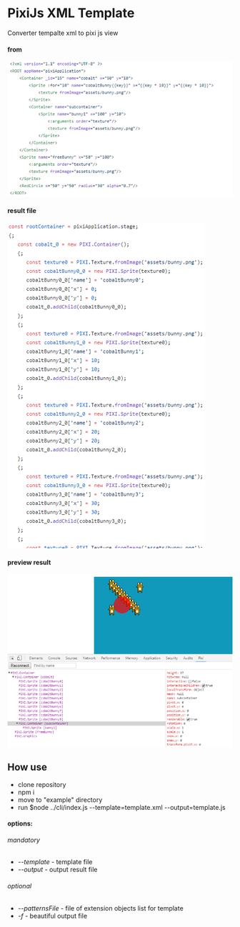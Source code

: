# PixiJs XML Template

Converter tempalte xml to pixi js view

#### from

![xml-examle](previews/xml-examle.png?raw=true "xml-examle")

#### result file

![js-result](previews/js-result.png?raw=true "js-result")

#### preview result

![preview](previews/preview.png?raw=true "preview")

## How use

- clone repository
- npm i
- move to "example" directory
- run $node ../cli/index.js --template=template.xml --output=template.js

#### options:

###### mandatory

- *--template* - template file
- *--output* - output result file

###### optional

- *--patternsFile* - file of extension objects list for template
- *-f* - beautiful output file
